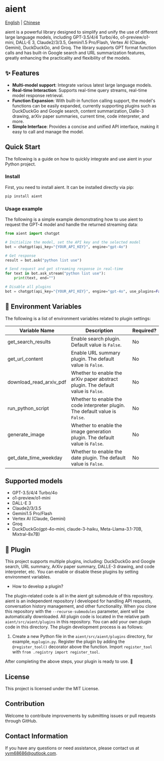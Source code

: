 # aient

[English](./README.md) | [Chinese](./README_CN.md)

aient is a powerful library designed to simplify and unify the use of different large language models, including GPT-3.5/4/4 Turbo/4o, o1-preview/o1-mini, DALL-E 3, Claude2/3/3.5, Gemini1.5 Pro/Flash, Vertex AI (Claude, Gemini), DuckDuckGo, and Groq. The library supports GPT format function calls and has built-in Google search and URL summarization features, greatly enhancing the practicality and flexibility of the models.

## ✨ Features

- **Multi-model support**: Integrate various latest large language models.
- **Real-time Interaction**: Supports real-time query streams, real-time model response retrieval.
- **Function Expansion**: With built-in function calling support, the model's functions can be easily expanded, currently supporting plugins such as DuckDuckGo and Google search, content summarization, Dalle-3 drawing, arXiv paper summaries, current time, code interpreter, and more.
- **Simple Interface**: Provides a concise and unified API interface, making it easy to call and manage the model.

## Quick Start

The following is a guide on how to quickly integrate and use aient in your Python project.

### Install

First, you need to install aient. It can be installed directly via pip:

```bash
pip install aient
```

### Usage example

The following is a simple example demonstrating how to use aient to request the GPT-4 model and handle the returned streaming data:

```python
from aient import chatgpt

# Initialize the model, set the API key and the selected model
bot = chatgpt(api_key="{YOUR_API_KEY}", engine="gpt-4o")

# Get response
result = bot.ask("python list use")

# Send request and get streaming response in real-time
for text in bot.ask_stream("python list use"):
    print(text, end="")

# Disable all plugins
bot = chatgpt(api_key="{YOUR_API_KEY}", engine="gpt-4o", use_plugins=False)
```

## 🍃 Environment Variables

The following is a list of environment variables related to plugin settings:

| Variable Name | Description | Required? |
|---------------|-------------|-----------|
| get_search_results | Enable search plugin. Default value is `False`. | No |
| get_url_content | Enable URL summary plugin. The default value is `False`. | No |
| download_read_arxiv_pdf | Whether to enable the arXiv paper abstract plugin. The default value is `False`. | No |
| run_python_script | Whether to enable the code interpreter plugin. The default value is `False`. | No |
| generate_image | Whether to enable the image generation plugin. The default value is `False`. | No |
| get_date_time_weekday | Whether to enable the date plugin. The default value is `False`. | No |

## Supported models

- GPT-3.5/4/4 Turbo/4o
- o1-preview/o1-mini
- DALL-E 3
- Claude2/3/3.5
- Gemini1.5 Pro/Flash
- Vertex AI (Claude, Gemini)
- Groq
- DuckDuckGo(gpt-4o-mini, claude-3-haiku, Meta-Llama-3.1-70B, Mixtral-8x7B)

## 🧩 Plugin

This project supports multiple plugins, including: DuckDuckGo and Google search, URL summary, ArXiv paper summary, DALLE-3 drawing, and code interpreter, etc. You can enable or disable these plugins by setting environment variables.

- How to develop a plugin?

The plugin-related code is all in the aient git submodule of this repository. aient is an independent repository I developed for handling API requests, conversation history management, and other functionality. When you clone this repository with the `--recurse-submodules` parameter, aient will be automatically downloaded. All plugin code is located in the relative path `aient/src/aient/plugins` in this repository. You can add your own plugin code in this directory. The plugin development process is as follows:

1. Create a new Python file in the `aient/src/aient/plugins` directory, for example, `myplugin.py`. Register the plugin by adding the `@register_tool()` decorator above the function. Import `register_tool` with `from .registry import register_tool`.

After completing the above steps, your plugin is ready to use. 🎉

## License

This project is licensed under the MIT License.

## Contribution

Welcome to contribute improvements by submitting issues or pull requests through GitHub.

## Contact Information

If you have any questions or need assistance, please contact us at [yym68686@outlook.com](mailto:yym68686@outlook.com).